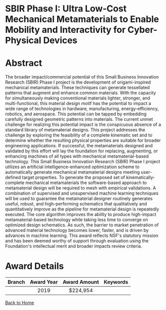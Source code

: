 
SBIR Phase I: Ultra Low-Cost Mechanical Metamaterials to Enable Mobility and Interactivity for Cyber-Physical Devices
=====================================================================================================================

# Abstract


The broader impact/commercial potential of this Small Business Innovation Research (SBIR) Phase I project is the development of origami-inspired mechanical metamaterials. These techniques can generate tessellated patterns that augment and enhance common materials. With the capacity for simultaneously making conventional materials lighter, stronger, and multi-functional, this material design motif has the potential to impact a wide range of technologies in hardware, manufacturing, energy-efficiency, robotics, and aerospace. This potential can be tapped by embedding carefully designed geometric patterns into materials. The current unmet challenge for realizing this potential impact is the conspicuous absence of a standard library of metamaterial designs. This project addresses the challenge by exploring the feasibility of a complete kinematic set and to determine whether the resulting physical properties are suitable for broader engineering applications. If successful, the metamaterials designed and validated by this effort will lay the foundation for replacing, augmenting, or enhancing machines of all types with mechanical metamaterial-based technology. This Small Business Innovation Research (SBIR) Phase I project utilizes an artificial intelligence-enhanced optimization scheme to automatically generate mechanical metamaterial designs meeting user-defined target properties. To generate the proposed set of kinematically-complete mechanical metamaterials the software-based approach to metamaterial design will be required to mesh with empirical validations. A combination of supervised and unsupervised machine learning techniques will be used to guarantee the metamaterial designer routinely generates useful, robust, and high-performing schematics that qualitatively and quantitatively improve as the pipeline for metamaterial design is repeatedly executed. The core algorithm improves the ability to produce high-impact metamaterial-based technology while taking less time to converge on optimized design schematics. As such, the barrier to market penetration of advanced material technology becomes lower, faster, and is driven by advances in machine learning. This award reflects NSF's statutory mission and has been deemed worthy of support through evaluation using the Foundation's intellectual merit and broader impacts review criteria.  

# Award Details

|Branch|Award Year|Award Amount|Keywords|
| :---: | :---: | :---: | :---: |
||2019|$224,954||
  
  


[Back to Home](https://github.com/chrischow/dod_sbir_awards#485)